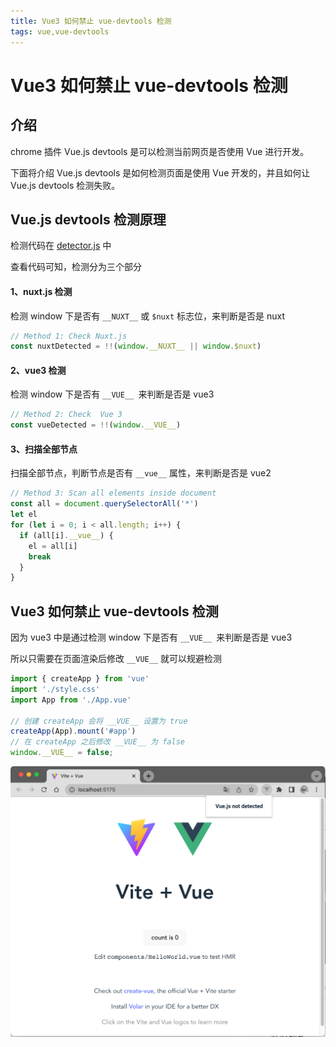 ```yaml
---
title: Vue3 如何禁止 vue-devtools 检测
tags: vue,vue-devtools
---
```

# Vue3 如何禁止 vue-devtools 检测

## 介绍
chrome 插件 Vue.js devtools 是可以检测当前网页是否使用 Vue 进行开发。

下面将介绍 Vue.js devtools 是如何检测页面是使用 Vue 开发的，并且如何让 Vue.js devtools 检测失败。

## Vue.js devtools 检测原理
检测代码在 [detector.js](https://github.com/vuejs/devtools/blob/main/packages/shell-chrome/src/detector.js) 中

查看代码可知，检测分为三个部分
#### 1、nuxt.js 检测
检测 window 下是否有 `__NUXT__` 或 `$nuxt` 标志位，来判断是否是 nuxt
```js
// Method 1: Check Nuxt.js
const nuxtDetected = !!(window.__NUXT__ || window.$nuxt)
```
#### 2、vue3 检测
检测 window 下是否有 `__VUE__ `来判断是否是 vue3
```js
// Method 2: Check  Vue 3
const vueDetected = !!(window.__VUE__)
```
#### 3、扫描全部节点
扫描全部节点，判断节点是否有 `__vue__` 属性，来判断是否是 vue2
```js
// Method 3: Scan all elements inside document
const all = document.querySelectorAll('*')
let el
for (let i = 0; i < all.length; i++) {
  if (all[i].__vue__) {
    el = all[i]
    break
  }
}
```

## Vue3 如何禁止 vue-devtools 检测
因为 vue3 中是通过检测 window 下是否有 `__VUE__ `来判断是否是 vue3

所以只需要在页面渲染后修改 `__VUE__` 就可以规避检测

```js
import { createApp } from 'vue'
import './style.css'
import App from './App.vue'

// 创建 createApp 会将 __VUE__ 设置为 true
createApp(App).mount('#app')
// 在 createApp 之后修改 __VUE__ 为 false
window.__VUE__ = false;
```
![禁止 vue-devtools 检测](../assets/ban-vue-devtools-check/result.png)